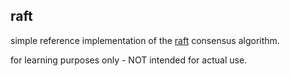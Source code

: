 raft
---

simple reference implementation of the [raft](https://raft.github.io/) consensus algorithm.

for learning purposes only - NOT intended for actual use.